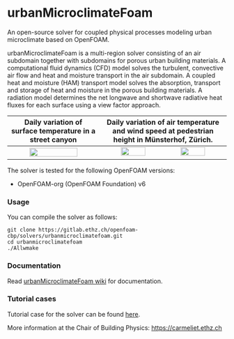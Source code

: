 # urbanMicroclimateFoam

An open-source solver for coupled physical processes modeling urban microclimate based on OpenFOAM.

urbanMicroclimateFoam is a multi-region solver consisting of an air subdomain together with subdomains for porous urban building materials. A computational fluid dynamics (CFD) model solves the turbulent, convective air flow and heat and moisture transport in the air subdomain. A coupled heat and moisture (HAM) transport model solves the absorption, transport and storage of heat and moisture in the porous building materials. A radiation model determines the net longwave and shortwave radiative heat fluxes for each surface using a view factor approach.

| Daily variation of surface temperature in a street canyon | Daily variation of air temperature and wind speed at pedestrian height in Münsterhof, Zürich. |
|:---:|:---:|
| <img src="https://gitlab.ethz.ch/openfoam-cbp/solvers/urbanmicroclimatefoam/-/wikis/uploads/9fb2efac6b6827fa7604c3f58960093f/img1_out.gif"  width="75%"> | <img src="https://gitlab.ethz.ch/openfoam-cbp/solvers/urbanmicroclimatefoam/-/wikis/uploads/95d6a8f84991e20b1223c307ca814fc9/img2b_out.gif"  width="45%"> &nbsp; <img src="https://gitlab.ethz.ch/openfoam-cbp/solvers/urbanmicroclimatefoam/-/wikis/uploads/876fcd8fb7d6b18077f9ddeab44db013/img2c_out.gif"  width="45%"> |

The solver is tested for the following OpenFOAM versions:

* OpenFOAM-org (OpenFOAM Foundation) v6

### Usage

You can compile the solver as follows:

	git clone https://gitlab.ethz.ch/openfoam-cbp/solvers/urbanmicroclimatefoam.git
	cd urbanmicroclimatefoam
	./Allwmake
	
### Documentation

Read [urbanMicroclimateFoam wiki](https://gitlab.ethz.ch/openfoam-cbp/solvers/urbanmicroclimatefoam/-/wikis/home) for documentation.

### Tutorial cases

Tutorial case for the solver can be found [here](https://gitlab.ethz.ch/openfoam-cbp/tutorials/urbanmicroclimatefoam).

More information at the Chair of Building Physics: https://carmeliet.ethz.ch
